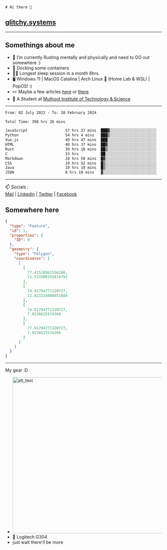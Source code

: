 ```
# Hi there 👋
```
## [glitchy.systems](https://glitchy.systems)
---

## Somethings about me



- 🌱 I’m currently Rusting mentally and physically and need to GO out somewhere :)
- 🐋 Docking some containers
- 😶‍🌫️ Longest sleep session in a month 6hrs.
- 🖥️ Windows 11 | MacOS Catalina | Arch Linux 🦩 (Home Lab & WSL) | PopOS! :)
- ✏️ Maybe a few articles [here](https://medium.com/@advaithnarayanan8) or [there](https://medium.com/@advaithnarayanan8)
- 📑 A Student at [Muthoot Institute of Technology & Science](https://mgmits.ac.in/)



---

<!--START_SECTION:waka-->

```txt
From: 02 July 2022 - To: 20 February 2024

Total Time: 398 hrs 26 mins

JavaScript                 57 hrs 37 mins  ███▓░░░░░░░░░░░░░░░░░░░░░   14.46 %
Python                     54 hrs 4 mins   ███▒░░░░░░░░░░░░░░░░░░░░░   13.57 %
Vue.js                     49 hrs 47 mins  ███░░░░░░░░░░░░░░░░░░░░░░   12.50 %
HTML                       40 hrs 37 mins  ██▓░░░░░░░░░░░░░░░░░░░░░░   10.19 %
Rust                       39 hrs 16 mins  ██▒░░░░░░░░░░░░░░░░░░░░░░   09.86 %
C                          33 hrs          ██░░░░░░░░░░░░░░░░░░░░░░░   08.29 %
Markdown                   28 hrs 58 mins  █▓░░░░░░░░░░░░░░░░░░░░░░░   07.27 %
CSS                        19 hrs 52 mins  █▒░░░░░░░░░░░░░░░░░░░░░░░   04.99 %
Java                       19 hrs 19 mins  █▒░░░░░░░░░░░░░░░░░░░░░░░   04.85 %
JSON                       8 hrs 10 mins   ▓░░░░░░░░░░░░░░░░░░░░░░░░   02.05 %
```

<!--END_SECTION:waka-->

---

📫 Socials :<br>
[Mail](mailto:advaithnarayanan8@gmail.com) | [Linkedin](https://www.linkedin.com/in/advaith-narayanan-a72152214/) | [Twitter](https://twitter.com/advaithnarayan) | [Facebook](https://screenmessage.com/qinq)

## Somewhere here

```geojson
{
  "type": "Feature",
  "id": 1,
  "properties": {
    "ID": 0
  },
  "geometry": {
    "type": "Polygon",
    "coordinates": [
      [
        [
          77.41528961556286,
          11.533300191814792
        ],
        [
          74.91794771320727,
          11.823214080851884
        ],
        [
          74.91794771320727,
          7.9236625574369
        ],
        [
          77.91794771320727,
          7.9236625574369
        ]
      ]
    ]
  }
}
```


--- 
My gear :D

- [<img alt="alt_text" width="500px" src="https://valid.x86.fr/cache/banner/xv24bv-6.png" />](https://valid.x86.fr/xv24bv)
- 🐁 Logitech G304
- just wait there'll be more

